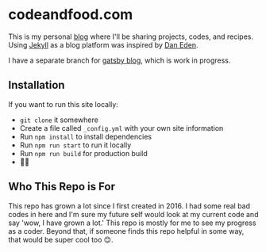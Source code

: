 # codeandfood.com
This is my personal [blog](https://www.codeandfood.com) where I'll be sharing projects, codes, and recipes. Using [Jekyll](https://jekyllrb.com/) as a blog platform was inspired by [Dan Eden](https://github.com/daneden/daneden.me/).

I have a separate branch for [gatsby blog](https://www.gatsbyjs.org/), which is work in progress.
 
## Installation
If you want to run this site locally:

- `git clone` it somewhere
- Create a file called `_config.yml` with your own site information
- Run `npm install` to install dependencies
- Run `npm run start` to run it locally
- Run `npm run build` for production build
- :star2::dizzy:

## Who This Repo is For
This repo has grown a lot since I first created in 2016. I had some real bad codes in here and I'm sure my future self would look at my current code and say 'wow, I have grown a lot.' This repo is mostly for me to see my progress as a coder. Beyond that, if someone finds this repo helpful in some way, that would be super cool too :blush:.
